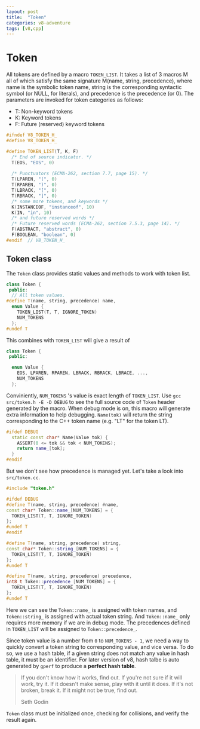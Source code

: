 ```yaml
---
layout: post
title:  "Token"
categories: v8-adventure
tags: [v8,cpp]
---
```


# Token
All tokens are defined by a macro `TOKEN_LIST`. It takes a list of 3 macros M all of which satisfy the same signature M(name, string, precedence), where name is the symbolic token name, string is the corresponding syntactic symbol (or NULL, for literals), and precedence is the precedence (or 0).
The parameters are invoked for token categories as follows:
- T: Non-keyword tokens
- K: Keyword tokens
- F: Future (reserved) keyword tokens

```cpp
#ifndef V8_TOKEN_H_
#define V8_TOKEN_H_

#define TOKEN_LIST(T, K, F)                                             \
  /* End of source indicator. */                                        \
  T(EOS, "EOS", 0)                                                      \
                                                                        \
  /* Punctuators (ECMA-262, section 7.7, page 15). */                   \
  T(LPAREN, "(", 0)                                                     \
  T(RPAREN, ")", 0)                                                     \
  T(LBRACK, "[", 0)                                                     \
  T(RBRACK, "]", 0)                                                     \
  /* some more tokens, and keywords */
  K(INSTANCEOF, "instanceof", 10)                                       \
  K(IN, "in", 10)                                                       \
  /* and future reserved words */
  /* Future reserved words (ECMA-262, section 7.5.3, page 14). */       \
  F(ABSTRACT, "abstract", 0)                                            \
  F(BOOLEAN, "boolean", 0)
#endif  // V8_TOKEN_H_
```
## Token class
The `Token` class provides static values and methods to work with token list.
```cpp
class Token {
 public:
  // All token values.
#define T(name, string, precedence) name,
  enum Value {
    TOKEN_LIST(T, T, IGNORE_TOKEN)
    NUM_TOKENS
  };
#undef T
```
This combines with `TOKEN_LIST` will give a result of
```cpp
class Token {
 public:

  enum Value {
    EOS, LPAREN, RPAREN, LBRACK, RBRACK, LBRACE, ...,
    NUM_TOKENS
  };
```
Conviniently, `NUM_TOKENS` 's value is exact length of `TOKEN_LIST`.
Use `gcc src/token.h -E -D DEBUG` to see the full source code of `Token` header generated by the macro. When debug mode is on, this macro will generate extra information to help debugging. `Name(tok)` will return the string corresponding to the C++ token name (e.g. "LT" for the token LT).
```cpp
#ifdef DEBUG
  static const char* Name(Value tok) {
    ASSERT(0 <= tok && tok < NUM_TOKENS);
    return name_[tok];
  }
#endif
```
But we don't see how precedence is managed yet. Let's take a look into `src/token.cc`.
```cpp
#include "token.h"

#ifdef DEBUG
#define T(name, string, precedence) #name,
const char* Token::name_[NUM_TOKENS] = {
  TOKEN_LIST(T, T, IGNORE_TOKEN)
};
#undef T
#endif

#define T(name, string, precedence) string,
const char* Token::string_[NUM_TOKENS] = {
  TOKEN_LIST(T, T, IGNORE_TOKEN)
};
#undef T

#define T(name, string, precedence) precedence,
int8_t Token::precedence_[NUM_TOKENS] = {
  TOKEN_LIST(T, T, IGNORE_TOKEN)
};
#undef T
```
Here we can see the `Token::name_` is assigned with token names, and `Token::string_` is assigned with actual token string. And `Token::name_` only requires more memory if we are in debug mode.
The precedences defined in `TOKEN_LIST` will be assigned to `Token::precedence_`.

Since token value is a number from `0` to `NUM_TOKENS - 1`, we need a way to quickly convert a token string to corresponding value, and vice versa. To do so, we use a hash table, if a given string does not match any value in hash table, it must be an identifier.
For later version of v8, hash talbe is auto generated by `gperf` to produce a **perfect hash table**.
> If you don't know how it works, find out. If you're not sure if it will work, try it. If it doesn't make sense, play with it until it does. If it's not broken, break it. If it might not be true, find out.
>
> Seth Godin

`Token` class must be initialized once, checking for collisions, and verify the result again.
